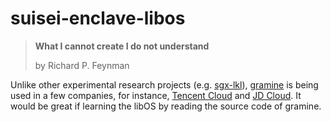 # suisei-enclave-libos

> **What I cannot create I do not understand**
> 
> by Richard P. Feynman


Unlike other experimental research projects (e.g. [sgx-lkl](https://github.com/lsds/sgx-lkl)), [gramine](https://github.com/gramineproject/gramine) is being used in a few companies, for instance, [Tencent Cloud](https://www.tencentcloud.com/) and [JD Cloud](https://www.jdcloud.com/en/). It would be great if learning the libOS by reading the source code of gramine. 

